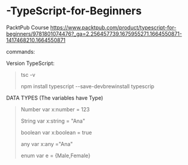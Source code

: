 # -TypeScript-for-Beginners

PacktPub Course https://www.packtpub.com/product/typescript-for-beginners/9781801074476?_ga=2.256457739.1675955271.1664550871-1417468210.1664550871



commands:

Version TypeScript:   

> tsc -v
>
> npm install typescript --save-devbrewinstall typescrip



DATA TYPES  (The variables have Type)

> Number    		var x:number = 123
>
> String			var x:string = "Ana"
>
> boolean			var x:boolean = true
>
> any				var x:any ="Ana"
>
> enum			var e = {Male,Female}
